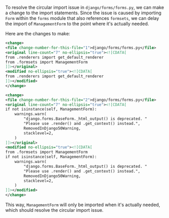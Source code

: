 To resolve the circular import issue in `django/forms/forms.py`, we can make a change to the import statements. Since the issue is caused by importing `Form` within the `forms` module that also references `formsets`, we can delay the import of `ManagementForm` to the point where it's actually needed.

Here are the changes to make:

```xml
<change>
<file change-number-for-this-file="1">django/forms/forms.py</file>
<original line-count="7" no-ellipsis="true"><![CDATA[
from .renderers import get_default_renderer
from .formsets import ManagementForm
]]></original>
<modified no-ellipsis="true"><![CDATA[
from .renderers import get_default_renderer
]]></modified>
</change>

<change>
<file change-number-for-this-file="2">django/forms/forms.py</file>
<original line-count="7" no-ellipsis="true"><![CDATA[
if not isinstance(self, ManagementForm):
    warnings.warn(
        "django.forms.BaseForm._html_output() is deprecated. "
        "Please use .render() and .get_context() instead.",
        RemovedInDjango50Warning,
        stacklevel=2,
    )
]]></original>
<modified no-ellipsis="true"><![CDATA[
from .formsets import ManagementForm
if not isinstance(self, ManagementForm):
    warnings.warn(
        "django.forms.BaseForm._html_output() is deprecated. "
        "Please use .render() and .get_context() instead.",
        RemovedInDjango50Warning,
        stacklevel=2,
    )
]]></modified>
</change>
```

This way, `ManagementForm` will only be imported when it's actually needed, which should resolve the circular import issue.